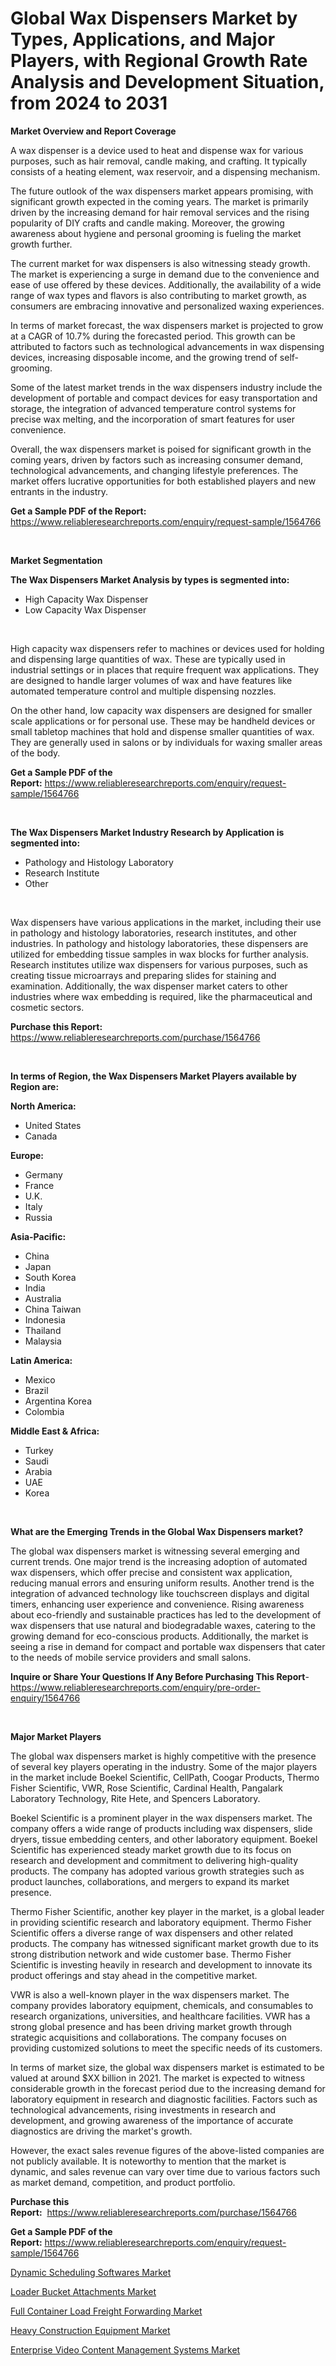 <p><h1>Global Wax Dispensers Market by Types, Applications, and Major Players, with Regional Growth Rate Analysis and Development Situation, from 2024 to 2031</h1></p><p><strong>Market Overview and Report Coverage</strong></p>
<p><p>A wax dispenser is a device used to heat and dispense wax for various purposes, such as hair removal, candle making, and crafting. It typically consists of a heating element, wax reservoir, and a dispensing mechanism.</p><p>The future outlook of the wax dispensers market appears promising, with significant growth expected in the coming years. The market is primarily driven by the increasing demand for hair removal services and the rising popularity of DIY crafts and candle making. Moreover, the growing awareness about hygiene and personal grooming is fueling the market growth further.</p><p>The current market for wax dispensers is also witnessing steady growth. The market is experiencing a surge in demand due to the convenience and ease of use offered by these devices. Additionally, the availability of a wide range of wax types and flavors is also contributing to market growth, as consumers are embracing innovative and personalized waxing experiences.</p><p>In terms of market forecast, the wax dispensers market is projected to grow at a CAGR of 10.7% during the forecasted period. This growth can be attributed to factors such as technological advancements in wax dispensing devices, increasing disposable income, and the growing trend of self-grooming.</p><p>Some of the latest market trends in the wax dispensers industry include the development of portable and compact devices for easy transportation and storage, the integration of advanced temperature control systems for precise wax melting, and the incorporation of smart features for user convenience.</p><p>Overall, the wax dispensers market is poised for significant growth in the coming years, driven by factors such as increasing consumer demand, technological advancements, and changing lifestyle preferences. The market offers lucrative opportunities for both established players and new entrants in the industry.</p></p>
<p><strong>Get a Sample PDF of the Report:</strong> <a href="https://www.reliableresearchreports.com/enquiry/request-sample/1564766">https://www.reliableresearchreports.com/enquiry/request-sample/1564766</a></p>
<p>&nbsp;</p>
<p><strong>Market Segmentation</strong></p>
<p><strong>The Wax Dispensers Market Analysis by types is segmented into:</strong></p>
<p><ul><li>High Capacity Wax Dispenser</li><li>Low Capacity Wax Dispenser</li></ul></p>
<p>&nbsp;</p>
<p><p>High capacity wax dispensers refer to machines or devices used for holding and dispensing large quantities of wax. These are typically used in industrial settings or in places that require frequent wax applications. They are designed to handle larger volumes of wax and have features like automated temperature control and multiple dispensing nozzles.</p><p>On the other hand, low capacity wax dispensers are designed for smaller scale applications or for personal use. These may be handheld devices or small tabletop machines that hold and dispense smaller quantities of wax. They are generally used in salons or by individuals for waxing smaller areas of the body.</p></p>
<p><strong>Get a Sample PDF of the Report:</strong>&nbsp;<a href="https://www.reliableresearchreports.com/enquiry/request-sample/1564766">https://www.reliableresearchreports.com/enquiry/request-sample/1564766</a></p>
<p>&nbsp;</p>
<p><strong>The Wax Dispensers Market Industry Research by Application is segmented into:</strong></p>
<p><ul><li>Pathology and Histology Laboratory</li><li>Research Institute</li><li>Other</li></ul></p>
<p>&nbsp;</p>
<p><p>Wax dispensers have various applications in the market, including their use in pathology and histology laboratories, research institutes, and other industries. In pathology and histology laboratories, these dispensers are utilized for embedding tissue samples in wax blocks for further analysis. Research institutes utilize wax dispensers for various purposes, such as creating tissue microarrays and preparing slides for staining and examination. Additionally, the wax dispenser market caters to other industries where wax embedding is required, like the pharmaceutical and cosmetic sectors.</p></p>
<p><strong>Purchase this Report:</strong>&nbsp; <a href="https://www.reliableresearchreports.com/purchase/1564766">https://www.reliableresearchreports.com/purchase/1564766</a></p>
<p>&nbsp;</p>
<p><strong>In terms of Region, the Wax Dispensers Market Players available by Region are:</strong></p>
<p>
    <p> <strong> North America: </strong>
        <ul>
            <li>United States</li>
            <li>Canada</li>
        </ul>
        </p> 
    <p> <strong> Europe: </strong>
        <ul>
            <li>Germany</li>
            <li>France</li>
            <li>U.K.</li>
            <li>Italy</li>
            <li>Russia</li>
        </ul>
        </p> 
    <p> <strong> Asia-Pacific: </strong>
        <ul>
            <li>China</li>
            <li>Japan</li>
            <li>South Korea</li>
            <li>India</li>
            <li>Australia</li>
            <li>China Taiwan</li>
            <li>Indonesia</li>
            <li>Thailand</li>
            <li>Malaysia</li>
        </ul>
        </p> 
    <p> <strong> Latin America: </strong>
        <ul>
            <li>Mexico</li>
            <li>Brazil</li>
            <li>Argentina Korea</li>
            <li>Colombia</li>
        </ul>
        </p> 
    <p> <strong> Middle East & Africa: </strong>
        <ul>
            <li>Turkey</li>
            <li>Saudi</li>
            <li>Arabia</li>
            <li>UAE</li>
            <li>Korea</li>
        </ul>
    </p>
    </p>
<p>&nbsp;</p>
<p><strong>What are the Emerging Trends in the Global Wax Dispensers market?</strong></p>
<p><p>The global wax dispensers market is witnessing several emerging and current trends. One major trend is the increasing adoption of automated wax dispensers, which offer precise and consistent wax application, reducing manual errors and ensuring uniform results. Another trend is the integration of advanced technology like touchscreen displays and digital timers, enhancing user experience and convenience. Rising awareness about eco-friendly and sustainable practices has led to the development of wax dispensers that use natural and biodegradable waxes, catering to the growing demand for eco-conscious products. Additionally, the market is seeing a rise in demand for compact and portable wax dispensers that cater to the needs of mobile service providers and small salons.</p></p>
<p><strong>Inquire or Share Your Questions If Any Before Purchasing This Report</strong>- <a href="https://www.reliableresearchreports.com/enquiry/pre-order-enquiry/1564766">https://www.reliableresearchreports.com/enquiry/pre-order-enquiry/1564766</a></p>
<p>&nbsp;</p>
<p><strong>Major Market Players</strong></p>
<p><p>The global wax dispensers market is highly competitive with the presence of several key players operating in the industry. Some of the major players in the market include Boekel Scientific, CellPath, Coogar Products, Thermo Fisher Scientific, VWR, Rose Scientific, Cardinal Health, Pangalark Laboratory Technology, Rite Hete, and Spencers Laboratory.</p><p>Boekel Scientific is a prominent player in the wax dispensers market. The company offers a wide range of products including wax dispensers, slide dryers, tissue embedding centers, and other laboratory equipment. Boekel Scientific has experienced steady market growth due to its focus on research and development and commitment to delivering high-quality products. The company has adopted various growth strategies such as product launches, collaborations, and mergers to expand its market presence.</p><p>Thermo Fisher Scientific, another key player in the market, is a global leader in providing scientific research and laboratory equipment. Thermo Fisher Scientific offers a diverse range of wax dispensers and other related products. The company has witnessed significant market growth due to its strong distribution network and wide customer base. Thermo Fisher Scientific is investing heavily in research and development to innovate its product offerings and stay ahead in the competitive market.</p><p>VWR is also a well-known player in the wax dispensers market. The company provides laboratory equipment, chemicals, and consumables to research organizations, universities, and healthcare facilities. VWR has a strong global presence and has been driving market growth through strategic acquisitions and collaborations. The company focuses on providing customized solutions to meet the specific needs of its customers.</p><p>In terms of market size, the global wax dispensers market is estimated to be valued at around $XX billion in 2021. The market is expected to witness considerable growth in the forecast period due to the increasing demand for laboratory equipment in research and diagnostic facilities. Factors such as technological advancements, rising investments in research and development, and growing awareness of the importance of accurate diagnostics are driving the market's growth.</p><p>However, the exact sales revenue figures of the above-listed companies are not publicly available. It is noteworthy to mention that the market is dynamic, and sales revenue can vary over time due to various factors such as market demand, competition, and product portfolio.</p></p>
<p><strong>Purchase this Report:</strong>&nbsp;&nbsp;<a href="https://www.reliableresearchreports.com/purchase/1564766">https://www.reliableresearchreports.com/purchase/1564766</a></p>
<p></p>
<p><strong>Get a Sample PDF of the Report:</strong>&nbsp;<a href="https://www.reliableresearchreports.com/enquiry/request-sample/1564766">https://www.reliableresearchreports.com/enquiry/request-sample/1564766</a></p>
<p><p><a href="https://medium.com/@crystalpena2022/dynamic-scheduling-softwares-market-research-report-its-history-and-forecast-2023-to-2030-a494aa7688b2">Dynamic Scheduling Softwares Market</a></p><p><a href="https://github.com/indrystar/Market-Research-Report-List-1/blob/main/loader-bucket-attachments-market.md">Loader Bucket Attachments Market</a></p><p><a href="https://medium.com/@crystalpena2022/full-container-load-freight-forwarding-market-size-market-outlook-and-market-forecast-2023-to-b4bb62f5e48c">Full Container Load Freight Forwarding Market</a></p><p><a href="https://github.com/juniordelafrance/Market-Research-Report-List-1/blob/main/heavy-construction-equipment-market.md">Heavy Construction Equipment Market</a></p><p><a href="https://medium.com/@crystalpena2022/decoding-enterprise-video-content-management-systems-market-metrics-market-share-trends-and-6bd4f745d4ca">Enterprise Video Content Management Systems Market</a></p></p>
